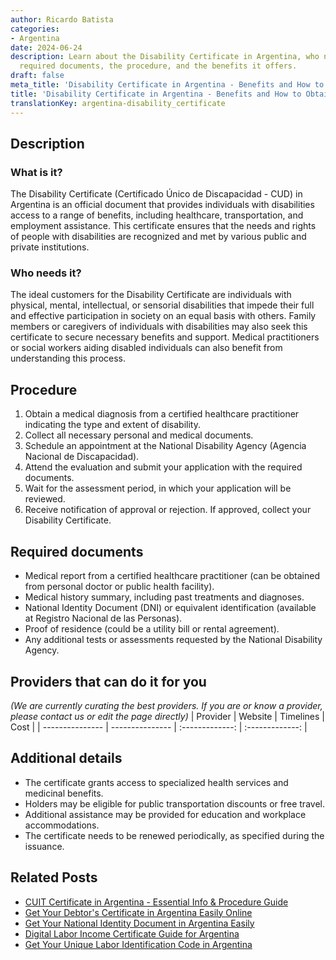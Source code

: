 ```yaml
---
author: Ricardo Batista
categories:
- Argentina
date: 2024-06-24
description: Learn about the Disability Certificate in Argentina, who needs it, the
  required documents, the procedure, and the benefits it offers.
draft: false
meta_title: 'Disability Certificate in Argentina - Benefits and How to Obtain It'
title: 'Disability Certificate in Argentina - Benefits and How to Obtain It'
translationKey: argentina-disability_certificate
---
```



## Description
### What is it?
The Disability Certificate (Certificado Único de Discapacidad - CUD) in Argentina is an official document that provides individuals with disabilities access to a range of benefits, including healthcare, transportation, and employment assistance. This certificate ensures that the needs and rights of people with disabilities are recognized and met by various public and private institutions.

### Who needs it?
The ideal customers for the Disability Certificate are individuals with physical, mental, intellectual, or sensorial disabilities that impede their full and effective participation in society on an equal basis with others. Family members or caregivers of individuals with disabilities may also seek this certificate to secure necessary benefits and support. Medical practitioners or social workers aiding disabled individuals can also benefit from understanding this process.

## Procedure

1. Obtain a medical diagnosis from a certified healthcare practitioner indicating the type and extent of disability.
2. Collect all necessary personal and medical documents.
3. Schedule an appointment at the National Disability Agency (Agencia Nacional de Discapacidad).
4. Attend the evaluation and submit your application with the required documents.
5. Wait for the assessment period, in which your application will be reviewed.
6. Receive notification of approval or rejection. If approved, collect your Disability Certificate.


## Required documents

- Medical report from a certified healthcare practitioner (can be obtained from personal doctor or public health facility).
- Medical history summary, including past treatments and diagnoses.
- National Identity Document (DNI) or equivalent identification (available at Registro Nacional de las Personas).
- Proof of residence (could be a utility bill or rental agreement).
- Any additional tests or assessments requested by the National Disability Agency.


## Providers that can do it for you
_(We are currently curating the best providers. If you are or know a provider, please contact us or edit the page directly)_
| Provider        |     Website     |     Timelines    |       Cost      |
| --------------- | --------------- |  :-------------: | :-------------: |

## Additional details

- The certificate grants access to specialized health services and medicinal benefits.
- Holders may be eligible for public transportation discounts or free travel.
- Additional assistance may be provided for education and workplace accommodations.
- The certificate needs to be renewed periodically, as specified during the issuance.

## Related Posts

- [CUIT Certificate in Argentina - Essential Info & Procedure Guide](https://tramitit.com/english/guides/argentina/cuit_certificate/)
- [Get Your Debtor's Certificate in Argentina Easily Online](https://tramitit.com/english/guides/argentina/debtors_certificate/)
- [Get Your National Identity Document in Argentina Easily](https://tramitit.com/english/guides/argentina/national_identity_document/)
- [Digital Labor Income Certificate Guide for Argentina](https://tramitit.com/english/guides/argentina/digital_labor_income_certificate/)
- [Get Your Unique Labor Identification Code in Argentina](https://tramitit.com/english/guides/argentina/unique_labor_identification_code/)